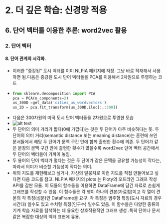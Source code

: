 # 2. 더 깊은 학습: 신경망 적용
## 6. 단어 벡터를 이용한 추론: word2vec 활용
### 2. 단어 벡터
#### 8. 단어 관계의 시각화.
- 이러한 "증강된" 도시 벡터를 이미 NLPIA 패키지에 저장. 그냥 바로 적재해서 사용하면 됨.다음은 증강된 도시 단어 벡터들을 PCA를 이용해서 2차원으로 투영하는 코드
- ```python
  from sklearn.decomposition import PCA
  pca = PCA(n_components=2)
  us_300D =get_data('cities_us_wordvectors')
  us_2D = pca.fit_transform(us_300D.iloc[:,:300])
  ```
- 다음은 300차원의 미국 도시 단어 벡터들을 2차원으로 투영한 모습
- ![alt text](image-16.png)
- 두 단어의 의미 거리가 짧다(0에 가깝다)는 것은 두 단어가 아주 비슷하다는 뜻. 두 단어의 의미 거리(semantic distance 또는 meaning distance)는 훈련에 쓰인 문서들에서 해당 두 단어가 문맥 구간 안에 함께 출현한 횟수에 의존. 두 단어가 같은 문장의 문맥 구간 안에 출현한 횟수가 많을수록 word2vec 단어 벡터 공간에서 두 단어의 벡터들이 가까이 놓임.
- 두 용어의 단어 벡터가 멀다는 것은 두 단어가 같은 문맥을 공유할 가능성이 작다는, 따라서 의미가 비슷할 가능성이 작다는 의미.
- 위의 지도를 재현해보고 싶거나, 자신의 말뭉치로 이런 지도를 직접 만들어보고 싶다면 다음 코드를 참고. NLPIA 패키지의 plots 는 Ploty의 오프라인 그래프 작성 API를 감싼 모듈. 이 모듈의 함수들을 이용하면 DataFrame에 담긴 자료로 손쉽게 그래프를 작성할 수 있음. 이 함수들은 각 행이 하나의 견본(자료점)이고 각 열이 견본의 각 특징(성분)인 DataFrame을 요구. 각 특징은 범주형 특징(도시 자료의 경우 시간대) 일수도 있고 수치형 특징(인구수) 일수도 있음. 이 함수들은 다양한 종류의 기계 학습 자료를 탐색하는 데 융요한 상호작용적인 그래프 생성 .특히 단어나 문서 같은 복잡한 대상의 벡터 표현에 유용.